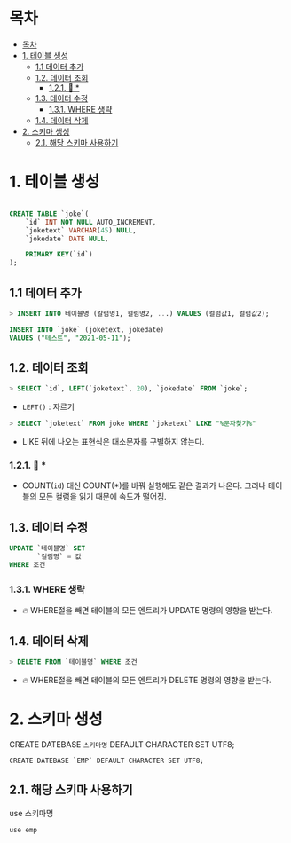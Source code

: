 # 목차
- [목차](#목차)
- [1. 테이블 생성](#1-테이블-생성)
  - [1.1 데이터 추가](#11-데이터-추가)
  - [1.2. 데이터 조회](#12-데이터-조회)
    - [1.2.1. 📌 *](#121--)
  - [1.3. 데이터 수정](#13-데이터-수정)
    - [1.3.1. WHERE 생략](#131-where-생략)
  - [1.4. 데이터 삭제](#14-데이터-삭제)
- [2. 스키마 생성](#2-스키마-생성)
  - [2.1. 해당 스키마 사용하기](#21-해당-스키마-사용하기)

# 1. 테이블 생성

```SQL

CREATE TABLE `joke`(
    `id` INT NOT NULL AUTO_INCREMENT, 
    `joketext` VARCHAR(45) NULL,
    `jokedate` DATE NULL,

    PRIMARY KEY(`id`)
);
```


## 1.1 데이터 추가


```sql
> INSERT INTO 테이블명 (칼럼명1, 컬럼명2, ...) VALUES (컬럼값1, 컬럼값2);
```
```SQL
INSERT INTO `joke` (joketext, jokedate)
VALUES ("테스트", "2021-05-11");
```

## 1.2. 데이터 조회

```SQL
> SELECT `id`, LEFT(`joketext`, 20), `jokedate` FROM `joke`;
```

- `LEFT()` : 자르기

```SQL
> SELECT `joketext` FROM joke WHERE `joketext` LIKE "%문자찾기%"
```
- LIKE 뒤에 나오는 표현식은 대소문자를 구별하지 않는다. 


### 1.2.1. 📌 *
- COUNT(`id`) 대신 COUNT(*)를 바꿔 실행해도 같은 결과가 나온다. 그러나 테이블의 모든 컬럼을 읽기 때문에 속도가 떨어짐.

## 1.3. 데이터 수정

```sql
UPDATE `테이블명` SET 
       `컬럼명` = 값 
WHERE 조건
```

### 1.3.1. WHERE 생략
- 🔥 WHERE절을 빼면 테이블의 모든 엔트리가 UPDATE 명령의 영향을 받는다.

## 1.4. 데이터 삭제

```sql
> DELETE FROM `테이블명` WHERE 조건
```
- 🔥 WHERE절을 빼면 테이블의 모든 엔트리가 DELETE 명령의 영향을 받는다.

# 2. 스키마 생성
CREATE DATEBASE `스키마명` DEFAULT CHARACTER SET UTF8;
```
CREATE DATEBASE `EMP` DEFAULT CHARACTER SET UTF8;
```

## 2.1. 해당 스키마 사용하기
use 스키마명
```
use emp
```